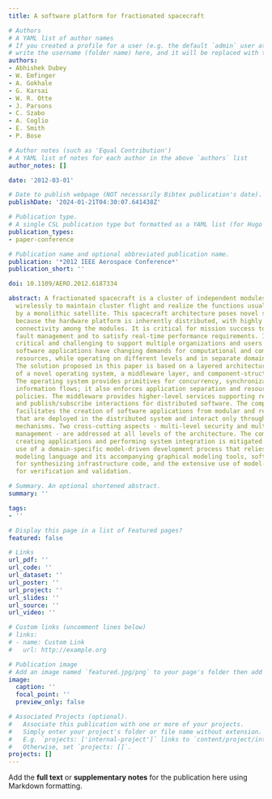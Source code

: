 ```yaml
---
title: A software platform for fractionated spacecraft

# Authors
# A YAML list of author names
# If you created a profile for a user (e.g. the default `admin` user at `content/authors/admin/`), 
# write the username (folder name) here, and it will be replaced with their full name and linked to their profile.
authors:
- Abhishek Dubey
- W. Emfinger
- A. Gokhale
- G. Karsai
- W. R. Otte
- J. Parsons
- C. Szabo
- A. Coglio
- E. Smith
- P. Bose

# Author notes (such as 'Equal Contribution')
# A YAML list of notes for each author in the above `authors` list
author_notes: []

date: '2012-03-01'

# Date to publish webpage (NOT necessarily Bibtex publication's date).
publishDate: '2024-01-21T04:30:07.641438Z'

# Publication type.
# A single CSL publication type but formatted as a YAML list (for Hugo requirements).
publication_types:
- paper-conference

# Publication name and optional abbreviated publication name.
publication: '*2012 IEEE Aerospace Conference*'
publication_short: ''

doi: 10.1109/AERO.2012.6187334

abstract: A fractionated spacecraft is a cluster of independent modules that interact
  wirelessly to maintain cluster flight and realize the functions usually performed
  by a monolithic satellite. This spacecraft architecture poses novel software challenges
  because the hardware platform is inherently distributed, with highly fluctuating
  connectivity among the modules. It is critical for mission success to support autonomous
  fault management and to satisfy real-time performance requirements. It is also both
  critical and challenging to support multiple organizations and users whose diverse
  software applications have changing demands for computational and communication
  resources, while operating on different levels and in separate domains of security.
  The solution proposed in this paper is based on a layered architecture consisting
  of a novel operating system, a middleware layer, and component-structured applications.
  The operating system provides primitives for concurrency, synchronization, and secure
  information flows; it also enforces application separation and resource management
  policies. The middleware provides higher-level services supporting request/response
  and publish/subscribe interactions for distributed software. The component model
  facilitates the creation of software applications from modular and reusable components
  that are deployed in the distributed system and interact only through well-defined
  mechanisms. Two cross-cutting aspects - multi-level security and multi-layered fault
  management - are addressed at all levels of the architecture. The complexity of
  creating applications and performing system integration is mitigated through the
  use of a domain-specific model-driven development process that relies on a dedicated
  modeling language and its accompanying graphical modeling tools, software generators
  for synthesizing infrastructure code, and the extensive use of model-based analysis
  for verification and validation.

# Summary. An optional shortened abstract.
summary: ''

tags:
- ''

# Display this page in a list of Featured pages?
featured: false

# Links
url_pdf: ''
url_code: ''
url_dataset: ''
url_poster: ''
url_project: ''
url_slides: ''
url_source: ''
url_video: ''

# Custom links (uncomment lines below)
# links:
# - name: Custom Link
#   url: http://example.org

# Publication image
# Add an image named `featured.jpg/png` to your page's folder then add a caption below.
image:
  caption: ''
  focal_point: ''
  preview_only: false

# Associated Projects (optional).
#   Associate this publication with one or more of your projects.
#   Simply enter your project's folder or file name without extension.
#   E.g. `projects: ['internal-project']` links to `content/project/internal-project/index.md`.
#   Otherwise, set `projects: []`.
projects: []
---
```


Add the **full text** or **supplementary notes** for the publication here using Markdown formatting.
